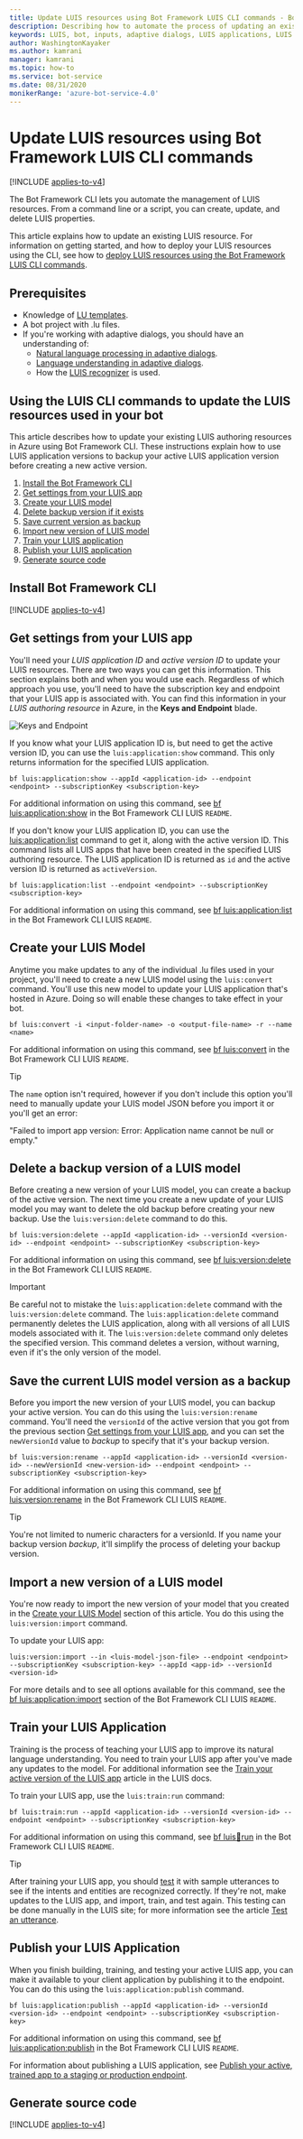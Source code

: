 ```yaml
---
title: Update LUIS resources using Bot Framework LUIS CLI commands - Bot Service
description: Describing how to automate the process of updating an existing LUIS application using Bot Framework SDK LUIS CLI commands
keywords: LUIS, bot, inputs, adaptive dialogs, LUIS applications, LUIS Models,
author: WashingtonKayaker
ms.author: kamrani
manager: kamrani
ms.topic: how-to
ms.service: bot-service
ms.date: 08/31/2020
monikerRange: 'azure-bot-service-4.0'
---
```


# Update LUIS resources using Bot Framework LUIS CLI commands

[!INCLUDE [applies-to-v4](../includes/applies-to-v4-current.md)]

The Bot Framework CLI lets you automate the management of LUIS resources. From a command line or a script, you can create, update, and delete LUIS properties.

This article explains how to update an existing LUIS resource. For information on getting started, and how to deploy your LUIS resources using the CLI, see how to [deploy LUIS resources using the Bot Framework LUIS CLI commands][how-to-deploy-using-luis-cli].

## Prerequisites

- Knowledge of [LU templates][lu-templates].
- A bot project with .lu files.
- If you're working with adaptive dialogs, you should have an understanding of:
  - [Natural language processing in adaptive dialogs][natural-language-processing-in-adaptive-dialogs].
  - [Language understanding in adaptive dialogs][language-understanding].
  - How the [LUIS recognizer][luis-recognizer] is used.

## Using the LUIS CLI commands to update the LUIS resources used in your bot

This article describes how to update your existing LUIS authoring resources in Azure using Bot Framework CLI. These instructions explain how to use LUIS application versions to backup your active LUIS application version before creating a new active version.

1. [Install the Bot Framework CLI](#install-bot-framework-cli)
1. [Get settings from your LUIS app](#get-settings-from-your-luis-app)
1. [Create your LUIS model](#create-your-luis-model)
1. [Delete backup version if it exists](#delete-a-backup-version-of-a-luis-model)
1. [Save current version as backup](#save-the-current-luis-model-version-as-a-backup)
1. [Import new version of LUIS model](#import-a-new-version-of-a-luis-model)
1. [Train your LUIS application](#train-your-luis-application)
1. [Publish your LUIS application](#publish-your-luis-application)
1. [Generate source code](#generate-source-code)

## Install Bot Framework CLI

[!INCLUDE [applies-to-v4](../includes/install-bf-cli.md)]

## Get settings from your LUIS app

You'll need your _LUIS application ID_ and _active version ID_ to update your LUIS resources. There are two ways you can get this information. This section explains both and when you would use each. Regardless of which approach you use, you'll need to have the subscription key and endpoint that your LUIS app is associated with. You can find this information in your _LUIS authoring resource_ in Azure, in the **Keys and Endpoint** blade.

![Keys and Endpoint](./media/adaptive-dialogs/keys-and-endpoint-myluisapp.png)

If you know what your LUIS application ID is, but need to get the active version ID, you can use the `luis:application:show` command. This only returns information for the specified LUIS application.

``` cli
bf luis:application:show --appId <application-id> --endpoint <endpoint> --subscriptionKey <subscription-key>
```

For additional information on using this command, see [bf luis:application:show][bf-luisapplicationshow] in the Bot Framework CLI LUIS `README`.

If you don't know your LUIS application ID, you can use the [luis:application:list][bf-luisapplicationlist] command to get it, along with the active version ID. This command lists all LUIS apps that have been created in the specified LUIS authoring resource. The LUIS application ID is returned as `id` and the active version ID is returned as `activeVersion`.

``` cli
bf luis:application:list --endpoint <endpoint> --subscriptionKey <subscription-key>
```

For additional information on using this command, see [bf luis:application:list][bf-luisapplicationlist] in the Bot Framework CLI LUIS `README`.

## Create your LUIS Model

Anytime you make updates to any of the individual .lu files used in your project, you'll need to create a new LUIS model using the `luis:convert` command. You'll use this new model to update your LUIS application that's hosted in Azure. Doing so will enable these changes to take effect in your bot.

``` cli
bf luis:convert -i <input-folder-name> -o <output-file-name> -r --name <name>
```

For additional information on using this command, see [bf luis:convert][bf-luisconvert] in the Bot Framework CLI LUIS `README`.

<!--
In the example below, the command is run in a command line while in the root directory of your project. It will search for all .lu files in the _dialogs_ directory and because of the `-r` option, all of its sub-directories. It will save a file named **LUISModel.json** in the _output_ directory.

``` cli
bf luis:convert -i dialogs -o .\output\LUISModel.json -r --name LUISModel.json
```
-->

> [!TIP]
>
> The `name` option isn't required, however if you don't include this option you'll need to manually update your LUIS model JSON before you import it or you'll get an error:
>
> "Failed to import app version: Error: Application name cannot be null or empty."

## Delete a backup version of a LUIS model

Before creating a new version of your LUIS model, you can create a backup of the active version. The next time you create a new update of your LUIS model you may want to delete the old backup before creating your new backup. Use the `luis:version:delete` command to do this.

``` cli
bf luis:version:delete --appId <application-id> --versionId <version-id> --endpoint <endpoint> --subscriptionKey <subscription-key>
```

For additional information on using this command, see [bf luis:version:delete][bf-luisversiondelete] in the Bot Framework CLI LUIS `README`.

> [!IMPORTANT]
>
> Be careful not to mistake the `luis:application:delete` command with the `luis:version:delete` command. The `luis:application:delete` command permanently deletes the LUIS application, along with all versions of all LUIS models associated with it. The `luis:version:delete` command only deletes the specified version. This command deletes a version, without warning, even if it's the only version of the model.

## Save the current LUIS model version as a backup

Before you import the new version of your LUIS model, you can backup your active version. You can do this using the `luis:version:rename` command. You'll need the `versionId` of the active version that you got from the previous section [Get settings from your LUIS app](#get-settings-from-your-luis-app), and you can set the `newVersionId` value to *backup* to specify that it's your backup version.

``` cli
bf luis:version:rename --appId <application-id> --versionId <version-id> --newVersionId <new-version-id> --endpoint <endpoint> --subscriptionKey <subscription-key>
```

For additional information on using this command, see [bf luis:version:rename][bf-luisversionrename] in the Bot Framework CLI LUIS `README`.

> [!TIP]
>
> You're not limited to numeric characters for a versionId. If you name your backup version *backup*, it'll simplify the process of deleting your backup version.

## Import a new version of a LUIS model

You're now ready to import the new version of your model that you created in the [Create your LUIS Model](#create-your-luis-model) section of this article. You do this using the `luis:version:import` command.

To update your LUIS app:

``` cli
luis:version:import --in <luis-model-json-file> --endpoint <endpoint> --subscriptionKey <subscription-key> --appId <app-id> --versionId <version-id>
```

For more details and to see all options available for this command, see the [bf luis:application:import][bf-luisapplicationimport] section of the Bot Framework CLI LUIS `README`.

## Train your LUIS Application

Training is the process of teaching your LUIS app to improve its natural language understanding. You need to train your LUIS app after you've made any updates to the model. For additional information see the [Train your active version of the LUIS app][luis-how-to-train] article in the LUIS docs.

To train your LUIS app, use the `luis:train:run` command:

```cli
bf luis:train:run --appId <application-id> --versionId <version-id> --endpoint <endpoint> --subscriptionKey <subscription-key>
```

For additional information on using this command, see [bf luis:train:run][bf-luistrainrun] in the Bot Framework CLI LUIS `README`.

> [!TIP]
>
> After training your LUIS app, you should [test][luis-concept-test] it with sample utterances to see if the intents and entities are recognized correctly. If they're not, make updates to the LUIS app, and import, train, and test again. This testing can be done manually in the LUIS site; for more information see the article [Test an utterance][test-an-utterance].

## Publish your LUIS Application

When you finish building, training, and testing your active LUIS app, you can make it available to your client application by publishing it to the endpoint. You can do this using the `luis:application:publish` command.

```cli
bf luis:application:publish --appId <application-id> --versionId <version-id> --endpoint <endpoint> --subscriptionKey <subscription-key>
```

For additional information on using this command, see [bf luis:application:publish][luisapplicationpublish] in the Bot Framework CLI LUIS `README`.

For information about publishing a LUIS application, see [Publish your active, trained app to a staging or production endpoint][luis-how-to-publish-app].

## Generate source code

[!INCLUDE [applies-to-v4](../includes/generate-source-code-luis-cli.md)]

<!-------------------------------------------------------------------------------------------------->
[luis-recognizer]: bot-builder-concept-adaptive-dialog-recognizers.md#luis-recognizer
[natural-language-processing-in-adaptive-dialogs]: bot-builder-concept-adaptive-dialog-recognizers.md#introduction-to-natural-language-processing-in-adaptive-dialogs
[language-understanding]: bot-builder-concept-adaptive-dialog-recognizers.md#language-understanding
[lu-templates]: ../file-format/bot-builder-lu-file-format.md
[luis-how-to-azure-subscription]: /azure/cognitive-services/luis/luis-how-to-azure-subscription

[bf-luisapplicationimport]: https://github.com/microsoft/botframework-cli/tree/main/packages/cli-luis#bf-luisapplicationimport
[bf-luisapplicationcreate]: https://github.com/microsoft/botframework-cli/tree/main/packages/cli-luis#bf-luisapplicationcreate
[bf-luisapplicationlist]: https://github.com/microsoft/botframework-cli/tree/main/packages/cli-luis#bf-luisapplicationlist
[bf-luisapplicationshow]: https://github.com/microsoft/botframework-cli/tree/main/packages/cli-luis#bf-luisapplicationshow
[bf-luistrainrun]: https://github.com/microsoft/botframework-cli/tree/main/packages/cli-luis#bf-luistrainrun
[luisapplicationpublish]: https://github.com/microsoft/botframework-cli/tree/main/packages/cli-luis#bf-luisapplicationpublish
[bf-luisversionrename]: https://github.com/microsoft/botframework-cli/tree/main/packages/cli-luis#bf-luisversionrename
[bf-luisversiondelete]:  https://github.com/microsoft/botframework-cli/tree/main/packages/cli-luis#bf-luisversiondelete
[bf-luisconvert]: https://github.com/microsoft/botframework-cli/tree/main/packages/cli-luis#bf-luisconvert

[luis-how-to-add-intents]: /azure/cognitive-services/LUIS/luis-how-to-add-intents
[luis-how-to-start-new-app]: /azure/cognitive-services/LUIS/luis-how-to-start-new-app
[luis-how-to-train]: /azure/cognitive-services/LUIS/luis-how-to-train
[luis-concept-test]: /azure/cognitive-services/LUIS/luis-concept-test
[test-an-utterance]: /azure/cognitive-services/LUIS/luis-interactive-test#test-an-utterance
[luis-interactive-test]: /azure/cognitive-services/LUIS/luis-interactive-test
[luis-how-to-publish-app]: /azure/cognitive-services/LUIS/luis-how-to-publish-app

[how-to-deploy-using-luis-cli]: bot-builder-howto-bf-cli-deploy-luis.md
<!-------------------------------------------------------------------------------------------------->
